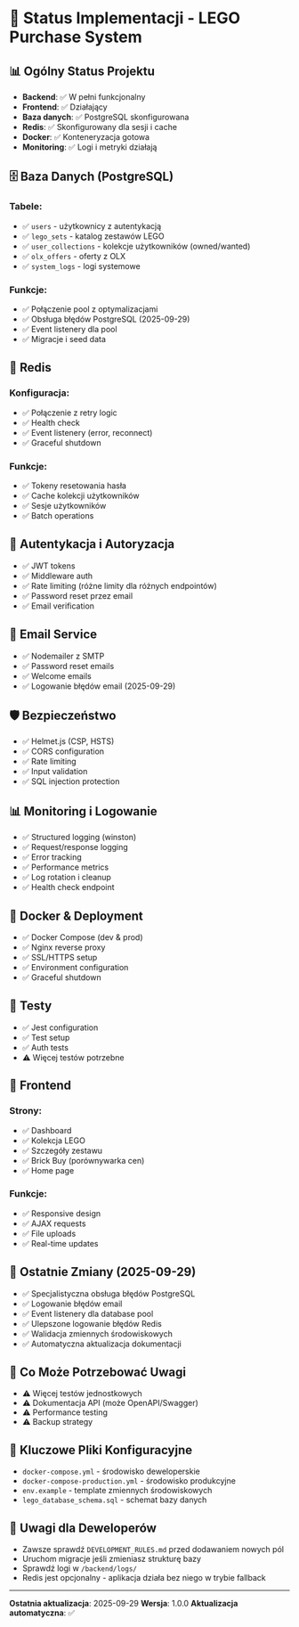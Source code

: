 # 🚀 Status Implementacji - LEGO Purchase System

## 📊 Ogólny Status Projektu
- **Backend**: ✅ W pełni funkcjonalny
- **Frontend**: ✅ Działający
- **Baza danych**: ✅ PostgreSQL skonfigurowana
- **Redis**: ✅ Skonfigurowany dla sesji i cache
- **Docker**: ✅ Konteneryzacja gotowa
- **Monitoring**: ✅ Logi i metryki działają

## 🗄️ Baza Danych (PostgreSQL)
### Tabele:
- ✅ `users` - użytkownicy z autentykacją
- ✅ `lego_sets` - katalog zestawów LEGO
- ✅ `user_collections` - kolekcje użytkowników (owned/wanted)
- ✅ `olx_offers` - oferty z OLX
- ✅ `system_logs` - logi systemowe

### Funkcje:
- ✅ Połączenie pool z optymalizacjami
- ✅ Obsługa błędów PostgreSQL (2025-09-29)
- ✅ Event listenery dla pool
- ✅ Migracje i seed data

## 🔴 Redis
### Konfiguracja:
- ✅ Połączenie z retry logic
- ✅ Health check
- ✅ Event listenery (error, reconnect)
- ✅ Graceful shutdown

### Funkcje:
- ✅ Tokeny resetowania hasła
- ✅ Cache kolekcji użytkowników
- ✅ Sesje użytkowników
- ✅ Batch operations

## 🔐 Autentykacja i Autoryzacja
- ✅ JWT tokens
- ✅ Middleware auth
- ✅ Rate limiting (różne limity dla różnych endpointów)
- ✅ Password reset przez email
- ✅ Email verification

## 📧 Email Service
- ✅ Nodemailer z SMTP
- ✅ Password reset emails
- ✅ Welcome emails
- ✅ Logowanie błędów email (2025-09-29)

## 🛡️ Bezpieczeństwo
- ✅ Helmet.js (CSP, HSTS)
- ✅ CORS configuration
- ✅ Rate limiting
- ✅ Input validation
- ✅ SQL injection protection

## 📊 Monitoring i Logowanie
- ✅ Structured logging (winston)
- ✅ Request/response logging
- ✅ Error tracking
- ✅ Performance metrics
- ✅ Log rotation i cleanup
- ✅ Health check endpoint

## 🐳 Docker & Deployment
- ✅ Docker Compose (dev & prod)
- ✅ Nginx reverse proxy
- ✅ SSL/HTTPS setup
- ✅ Environment configuration
- ✅ Graceful shutdown

## 🧪 Testy
- ✅ Jest configuration
- ✅ Test setup
- ✅ Auth tests
- ⚠️ Więcej testów potrzebne

## 📱 Frontend
### Strony:
- ✅ Dashboard
- ✅ Kolekcja LEGO
- ✅ Szczegóły zestawu
- ✅ Brick Buy (porównywarka cen)
- ✅ Home page

### Funkcje:
- ✅ Responsive design
- ✅ AJAX requests
- ✅ File uploads
- ✅ Real-time updates

## 🔧 Ostatnie Zmiany (2025-09-29)
- ✅ Specjalistyczna obsługa błędów PostgreSQL
- ✅ Logowanie błędów email
- ✅ Event listenery dla database pool
- ✅ Ulepszone logowanie błędów Redis
- ✅ Walidacja zmiennych środowiskowych
- ✅ Automatyczna aktualizacja dokumentacji

## 🚧 Co Może Potrzebować Uwagi
- ⚠️ Więcej testów jednostkowych
- ⚠️ Dokumentacja API (może OpenAPI/Swagger)
- ⚠️ Performance testing
- ⚠️ Backup strategy

## 🔗 Kluczowe Pliki Konfiguracyjne
- `docker-compose.yml` - środowisko deweloperskie
- `docker-compose-production.yml` - środowisko produkcyjne
- `env.example` - template zmiennych środowiskowych
- `lego_database_schema.sql` - schemat bazy danych

## 📝 Uwagi dla Deweloperów
- Zawsze sprawdź `DEVELOPMENT_RULES.md` przed dodawaniem nowych pól
- Uruchom migracje jeśli zmieniasz strukturę bazy
- Sprawdź logi w `/backend/logs/`
- Redis jest opcjonalny - aplikacja działa bez niego w trybie fallback

---
**Ostatnia aktualizacja**: 2025-09-29
**Wersja**: 1.0.0
**Aktualizacja automatyczna**: ✅